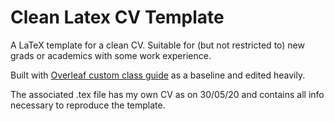 # Clean Latex CV Template
A LaTeX template for a clean CV. Suitable for (but not restricted to) new grads or academics with some work experience.

Built with [Overleaf custom class guide](https://www.overleaf.com/learn/latex/How_to_write_a_LaTeX_class_file_and_design_your_own_CV_(Part_1)) as a baseline and edited heavily.

The associated .tex file has my own CV as on 30/05/20 and contains all info necessary to reproduce the template.

